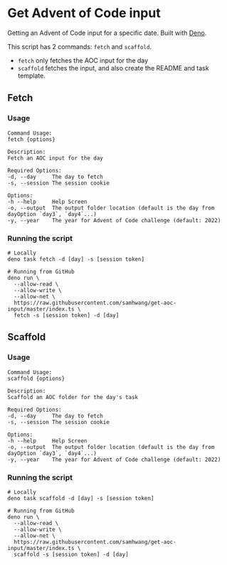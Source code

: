 # Get Advent of Code input

Getting an Advent of Code input for a specific date. Built with [Deno](https://deno.land).

This script has 2 commands: `fetch` and `scaffold`.

- `fetch` only fetches the AOC input for the day
- `scaffold` fetches the input, and also create the README and task template.

## Fetch

### Usage

```shell
Command Usage:
fetch {options}

Description:
Fetch an AOC input for the day

Required Options:
-d, --day     The day to fetch
-s, --session The session cookie

Options:
-h --help     Help Screen
-o, --output  The output folder location (default is the day from dayOption `day3`, `day4`...)
-y, --year    The year for Advent of Code challenge	(default: 2022)
```

### Running the script

```shell
# Locally
deno task fetch -d [day] -s [session token]

# Running from GitHub
deno run \
  --allow-read \
  --allow-write \
  --allow-net \
  https://raw.githubusercontent.com/samhwang/get-aoc-input/master/index.ts \
  fetch -s [session token] -d [day]
```

## Scaffold

### Usage

```shell
Command Usage:
scaffold {options}

Description:
Scaffold an AOC folder for the day's task

Required Options:
-d, --day     The day to fetch
-s, --session The session cookie

Options:
-h --help     Help Screen
-o, --output  The output folder location (default is the day from dayOption `day3`, `day4`...)
-y, --year    The year for Advent of Code challenge	(default: 2022)
```

### Running the script

```shell
# Locally
deno task scaffold -d [day] -s [session token]

# Running from GitHub
deno run \
  --allow-read \
  --allow-write \
  --allow-net \
  https://raw.githubusercontent.com/samhwang/get-aoc-input/master/index.ts \
  scaffold -s [session token] -d [day]
```
